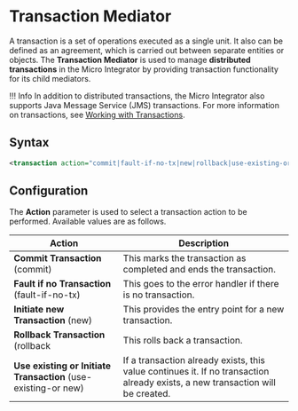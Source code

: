 # Transaction Mediator

A transaction is a set of operations executed as a single unit. It also
can be defined as an agreement, which is carried out between separate
entities or objects. The **Transaction Mediator** is used to manage
**distributed transactions** in the Micro Integrator by providing
transaction functionality for its child mediators.

!!! Info
	In addition to distributed transactions, the Micro Integrator also supports Java Message Service (JMS) transactions. For more information on transactions, see [Working with Transactions]({{base_path}}/integrate/examples/working-with-transactions).

## Syntax

```xml
<transaction action="commit|fault-if-no-tx|new|rollback|use-existing-or-new"/>
```

## Configuration

The **Action** parameter is used to select a transaction action to be
performed. Available values are as follows.

| **Action**                                                     | Description                                                                                                                    |
|----------------------------------------------------------------|--------------------------------------------------------------------------------------------------------------------------------|
| **Commit Transaction** (commit)                                | This marks the transaction as completed and ends the transaction.                                                              |
| **Fault if no Transaction** (fault-if-no-tx)                   | This goes to the error handler if there is no transaction.                                                                     |
| **Initiate new Transaction** (new)                             | This provides the entry point for a new transaction.                                                                           |
| **Rollback Transaction** (rollback                             | This rolls back a transaction.                                                                                                 |
| **Use existing or Initiate Transaction** (use-existing-or new) | If a transaction already exists, this value continues it. If no transaction already exists, a new transaction will be created. |

<!--
## Examples

For an example of using the Transaction mediator, see [Transaction
Mediator Example](_Transaction_Mediator_Example_) .
-->
